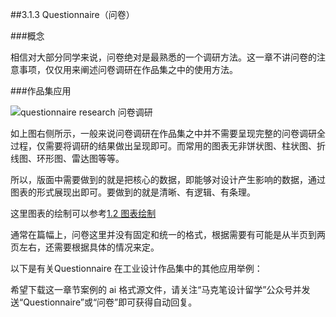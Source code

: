##3.1.3 Questionnaire（问卷）

###概念

相信对大部分同学来说，问卷绝对是最熟悉的一个调研方法。这一章不讲问卷的注意事项，仅仅用来阐述问卷调研在作品集之中的使用方法。


###作品集应用

![questionnaire research 问卷调研](http://kitpic.makebi.net/id/ucd/1-02.jpg)

如上图右侧所示，一般来说问卷调研在作品集之中并不需要呈现完整的问卷调研全过程，仅需要将调研的结果做出呈现即可。而常用的图表无非饼状图、柱状图、折线图、环形图、雷达图等等。

所以，版面中需要做到的就是把核心的数据，即能够对设计产生影响的数据，通过图表的形式展现出即可。要做到的就是清晰、有逻辑、有条理。

这里图表的绘制可以参考[1.2 图表绘制](/article/layout/1_2_LDK_Info.html)

通常在篇幅上，问卷这里并没有固定和统一的格式，根据需要有可能是从半页到两页左右，还需要根据具体的情况来定。

以下是有关Questionnaire 在工业设计作品集中的其他应用举例：

希望下载这一章节案例的 ai 格式源文件，请关注“马克笔设计留学”公众号并发送“Questionnaire”或“问卷”即可获得自动回复。